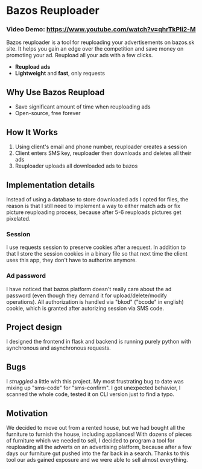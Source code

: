 # Bazos Reuploader
### Video Demo:  https://www.youtube.com/watch?v=qhrTkPIi2-M
Bazos reuploader is a tool for reuploading your advertisements on bazos.sk site. It helps you gain an edge over the competition and save money on promoting your ad. Reupload all your ads with a few clicks.
* **Reupload ads**
* **Lightweight** and **fast**, only requests

## Why Use Bazos Reupload

* Save significant amount of time when reuploading ads
* Open-source, free forever

## How It Works

1. Using client's email and phone number, reuploader creates a session
2. Client enters SMS key, reuploader then downloads and deletes all their ads
3. Reuploader uploads all downloaded ads to bazos

## Implementation details
Instead of using a database to store downloaded ads I opted for files, the reason is that I still need to implement a way to either match ads or fix picture reuploading process, because after 5-6 reuploads pictures get pixelated.
### Session
I use requests session to preserve cookies after a request. In addition to that I store the session cookies in a binary file so that next time the client uses this app, they don't have to authorize anymore. 
### Ad password
I have noticed that bazos platform doesn't really care about the ad password (even though they demand it for upload/delete/modify operations). All authorization is handled via "bkod" ("bcode" in english) cookie, which is granted after autorizing session via SMS code. 

## Project design
I designed the frontend in flask and backend is running purely python with synchronous and asynchronous requests.

## Bugs
I *struggled* a little with this project. My most frustrating bug to date was mixing up "sms-code" for "sms-confirm". I got unexpected behavior, I scanned the whole code, tested it on CLI version just to find a typo.

## Motivation
We decided to move out from a rented house, but we had bought all the furniture to furnish the house, including appliances! With dozens of pieces of furniture which we needed to sell, I decided to program a tool for reuploading all the adverts on an advertising platform, because after a few days our furniture gut pushed into the far back in a search. Thanks to this tool our ads gained exposure and we were able to sell almost everything.